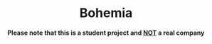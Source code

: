 <div align=center>

# Bohemia
**Please note that this is a student project and <u>NOT</u> a real company**

</div>